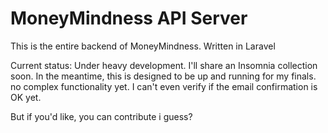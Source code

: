 # MoneyMindness API Server
This is the entire backend of MoneyMindness. Written in Laravel

Current status: Under heavy development. I'll share an Insomnia collection soon.
In the meantime, this is designed to be up and running for my finals. no complex functionality yet. I can't even verify if the email confirmation is OK yet.

But if you'd like, you can contribute i guess?
